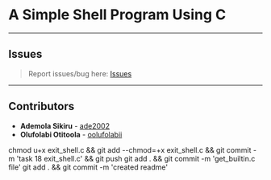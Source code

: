# A Simple Shell Program Using C

---

## Issues

> Report issues/bug here: [Issues](https://github.com/oolufolabii/simple_shell/issues)

---

## Contributors

+ **Ademola Sikiru** - [ade2002](https://github.com/Ade2002/)
+ **Olufolabi Otitoola** - [oolufolabii](github.com/oolufolabii/)


chmod u+x exit_shell.c && git add --chmod=+x exit_shell.c && git commit -m 'task 18 exit_shell.c' && git push
git add .  && git commit -m 'get_builtin.c file'
git add . && git commit -m 'created readme'
